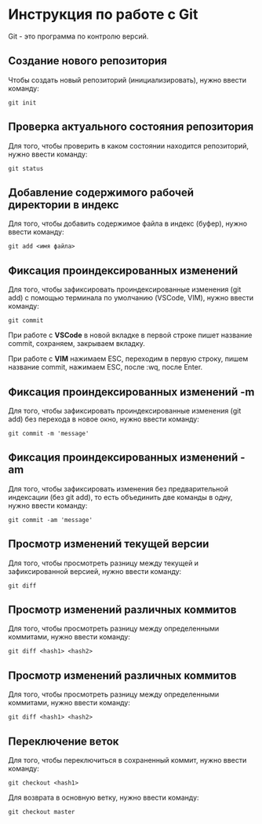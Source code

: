 # Инструкция по работе с Git

Git - это программа по контролю версий.

## Создание нового репозитория
Чтобы создать новый репозиторий (инициализировать), нужно ввести команду:

    git init

## Проверка актуального состояния репозитория
Для того, чтобы проверить в каком состоянии находится репозиторий, нужно ввести команду:

    git status

## Добавление содержимого рабочей директории в индекс
Для того, чтобы добавить содержимое файла в индекс (буфер), нужно ввести команду:

    git add <имя файла>

## Фиксация проиндексированных изменений
Для того, чтобы зафиксировать проиндексированные изменения (git add) с помощью терминала по умолчанию (VSCode, VIM), нужно ввести команду:

    git commit

При работе с **VSCode** в новой вкладке в первой строке пишет название commit, сохраняем, закрываем вкладку.

При работе с **VIM** нажимаем ESC, переходим в первую строку, пишем название commit, нажимаем ESC, после :wq, после Enter.

## Фиксация проиндексированных изменений -m
Для того, чтобы зафиксировать проиндексированные изменения (git add) без перехода в новое окно, нужно ввести команду:

    git commit -m 'message'

## Фиксация проиндексированных изменений -am
Для того, чтобы зафиксировать изменения без предварительной индексации (без git add), то есть объединить две команды в одну, нужно ввести команду:

    git commit -am 'message'

## Просмотр изменений текущей версии
Для того, чтобы просмотреть разницу между текущей и зафиксированной версией, нужно ввести команду:

    git diff

## Просмотр изменений различных коммитов
Для того, чтобы просмотреть разницу между определенными коммитами, нужно ввести команду:

    git diff <hash1> <hash2>

## Просмотр изменений различных коммитов
Для того, чтобы просмотреть разницу между определенными коммитами, нужно ввести команду:

    git diff <hash1> <hash2>

## Переключение веток
Для того, чтобы переключиться в сохраненный коммит, нужно ввести команду:

    git checkout <hash1>

Для возврата в основную ветку, нужно ввести команду:

    git checkout master

